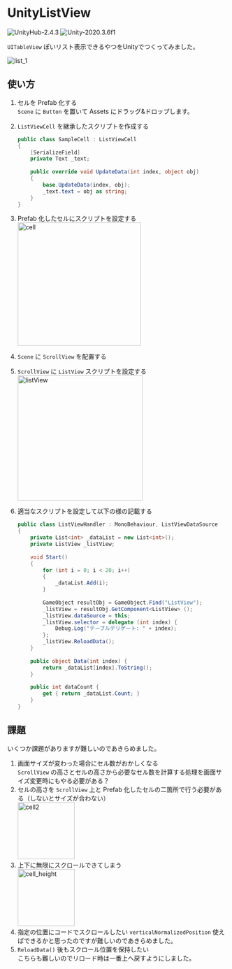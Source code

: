 # UnityListView
![UnityHub-2.4.3](https://img.shields.io/badge/UnityHub-2.4.3-brightgreen) ![Unity-2020.3.6f1](https://img.shields.io/badge/Unity-2020.3.6f1-brightgreen)

`UITableView` ぽいリスト表示できるやつをUnityでつくってみました。

![list_1](https://user-images.githubusercontent.com/34936885/119059183-c60b4a00-ba0a-11eb-9d7a-afaaa6ea3199.gif)

## 使い方
1. セルを Prefab 化する  
`Scene` に `Button` を置いて Assets にドラッグ&ドロップします。
1. `ListViewCell` を継承したスクリプトを作成する

    ```cs
    public class SampleCell : ListViewCell 
    {
        [SerializeField]
        private Text _text;
        
        public override void UpdateData(int index, object obj)
        {
            base.UpdateData(index, obj);
            _text.text = obj as string;
        }
    }    
    ```
1. Prefab 化したセルにスクリプトを設定する  
   <img width="282" alt="cell" src="https://user-images.githubusercontent.com/34936885/119058995-657c0d00-ba0a-11eb-994c-6f4e2d85b427.png">
1. `Scene` に `ScrollView` を配置する
1. `ScrollView` に `ListView` スクリプトを設定する  
    <img width="286" alt="listView" src="https://user-images.githubusercontent.com/34936885/119058987-614fef80-ba0a-11eb-9476-fc3430177604.png">
1. 適当なスクリプトを設定して以下の様の記載する

    ```cs
    public class ListViewHandler : MonoBehaviour, ListViewDataSource
    {
        private List<int> _dataList = new List<int>();
        private ListView _listView;
        
        void Start()
        {
            for (int i = 0; i < 20; i++)
            {
                _dataList.Add(i);
            }
            
            GameObject resultObj = GameObject.Find("ListView");
            _listView = resultObj.GetComponent<ListView> ();
            _listView.dataSource = this;
            _listView.selector = delegate (int index) {
                Debug.Log("テーブルデリゲート: " + index);
            };
            _listView.ReloadData();
        }
        
        public object Data(int index) {
            return _dataList[index].ToString();
        }
        
        public int dataCount { 
            get { return _dataList.Count; }
        }
    }
    ```

## 課題
いくつか課題がありますが難しいのであきらめました。

1. 画面サイズが変わった場合にセル数がおかしくなる  
`ScrollView` の高さとセルの高さから必要なセル数を計算する処理を画面サイズ変更時にもやる必要がある？
1. セルの高さを `ScrollView` 上と Prefab 化したセルの二箇所で行う必要がある（しないとサイズが合わない）  
   <img width="130" alt="cell2" src="https://user-images.githubusercontent.com/34936885/119059089-978d6f00-ba0a-11eb-9a5e-3499011b2bc1.png">
1. 上下に無限にスクロールできてしまう  
    <img width="130" alt="cell_height" src="https://user-images.githubusercontent.com/34936885/119059223-d7eced00-ba0a-11eb-8180-7520f792ee71.gif">
1. 指定の位置にコードでスクロールしたい 
`verticalNormalizedPosition` 使えばできるかと思ったのですが難しいのであきらめました。
1. `ReloadData()` 後もスクロール位置を保持したい  
こちらも難しいのでリロード時は一番上へ戻すようにしました。